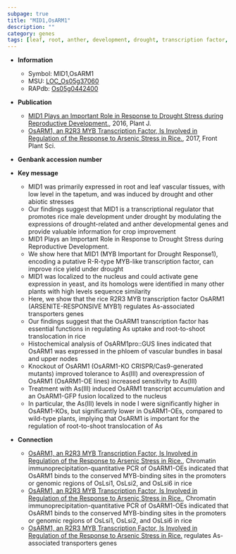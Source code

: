 ```yaml
---
subpage: true
title: "MID1,OsARM1"
description: ""
category: genes
tags: [leaf, root, anther, development, drought, transcription factor, yield, abiotic stress, reproductive, stress, nucleus, anther development, biotic stress, drought stress, drought stress , transcriptional regulator, reproductive development, vascular bundle, tolerance, phloem, node]
---
```


* **Information**  
    + Symbol: MID1,OsARM1  
    + MSU: [LOC_Os05g37060](http://rice.plantbiology.msu.edu/cgi-bin/ORF_infopage.cgi?orf=LOC_Os05g37060)  
    + RAPdb: [Os05g0442400](http://rapdb.dna.affrc.go.jp/viewer/gbrowse_details/irgsp1?name=Os05g0442400)  

* **Publication**  
    + [MID1 Plays an Important Role in Response to Drought Stress during Reproductive Development.](http://www.ncbi.nlm.nih.gov/pubmed?term=MID1+Plays+an+Important+Role+in+Response+to+Drought+Stress+during+Reproductive+Development.%5BTitle%5D), 2016, Plant J.
    + [OsARM1, an R2R3 MYB Transcription Factor, Is Involved in Regulation of the Response to Arsenic Stress in Rice.](http://www.ncbi.nlm.nih.gov/pubmed?term=OsARM1,+an+R2R3+MYB+Transcription+Factor,+Is+Involved+in+Regulation+of+the+Response+to+Arsenic+Stress+in+Rice.%5BTitle%5D), 2017, Front Plant Sci.

* **Genbank accession number**  

* **Key message**  
    + MID1 was primarily expressed in root and leaf vascular tissues, with low level in the tapetum, and was induced by drought and other abiotic stresses
    + Our findings suggest that MID1 is a transcriptional regulator that promotes rice male development under drought by modulating the expressions of drought-related and anther developmental genes and provide valuable information for crop improvement
    + MID1 Plays an Important Role in Response to Drought Stress during Reproductive Development.
    + We show here that MID1 (MYB Important for Drought Response1), encoding a putative R-R-type MYB-like transcription factor, can improve rice yield under drought
    + MID1 was localized to the nucleus and could activate gene expression in yeast, and its homologs were identified in many other plants with high levels sequence similarity
    + Here, we show that the rice R2R3 MYB transcription factor OsARM1 (ARSENITE-RESPONSIVE MYB1) regulates As-associated transporters genes
    + Our findings suggest that the OsARM1 transcription factor has essential functions in regulating As uptake and root-to-shoot translocation in rice
    + Histochemical analysis of OsARM1pro::GUS lines indicated that OsARM1 was expressed in the phloem of vascular bundles in basal and upper nodes
    + Knockout of OsARM1 (OsARM1-KO CRISPR/Cas9-generated mutants) improved tolerance to As(III) and overexpression of OsARM1 (OsARM1-OE lines) increased sensitivity to As(III)
    + Treatment with As(III) induced OsARM1 transcript accumulation and an OsARM1-GFP fusion localized to the nucleus
    + In particular, the As(III) levels in node I were significantly higher in OsARM1-KOs, but significantly lower in OsARM1-OEs, compared to wild-type plants, implying that OsARM1 is important for the regulation of root-to-shoot translocation of As

* **Connection**  
    + [OsARM1, an R2R3 MYB Transcription Factor, Is Involved in Regulation of the Response to Arsenic Stress in Rice.](http://www.ncbi.nlm.nih.gov/pubmed?term=OsARM1,+an+R2R3+MYB+Transcription+Factor,+Is+Involved+in+Regulation+of+the+Response+to+Arsenic+Stress+in+Rice.%5BTitle%5D),  Chromatin immunoprecipitation-quantitative PCR of OsARM1-OEs indicated that OsARM1 binds to the conserved MYB-binding sites in the promoters or genomic regions of OsLsi1, OsLsi2, and OsLsi6 in rice
    + [OsARM1, an R2R3 MYB Transcription Factor, Is Involved in Regulation of the Response to Arsenic Stress in Rice.](http://www.ncbi.nlm.nih.gov/pubmed?term=OsARM1,+an+R2R3+MYB+Transcription+Factor,+Is+Involved+in+Regulation+of+the+Response+to+Arsenic+Stress+in+Rice.%5BTitle%5D),  Chromatin immunoprecipitation-quantitative PCR of OsARM1-OEs indicated that OsARM1 binds to the conserved MYB-binding sites in the promoters or genomic regions of OsLsi1, OsLsi2, and OsLsi6 in rice
    + [OsARM1, an R2R3 MYB Transcription Factor, Is Involved in Regulation of the Response to Arsenic Stress in Rice.](ARSENITE-RESPONSIVE+MYB1) regulates As-associated transporters genes



